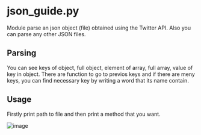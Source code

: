 # json_guide.py

Module parse an json object (file) obtained using the Twitter API. Also you can parse any other JSON files.

## Parsing

You can see keys of object, full object, element of array, full array, value of key in object. 
There are function to go to previos keys and if there are meny keys, you can find necessary key by writing a word that its name contain.

## Usage

Firstly print path to file and then print a method that you want.

![image](https://user-images.githubusercontent.com/92572643/154811412-92c0e73d-b84d-434d-9c0d-b9dee5feaa8e.png)
